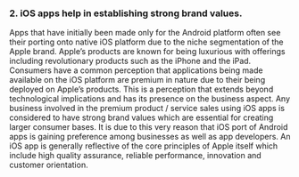 ### 2. iOS apps help in establishing strong brand values.

Apps that have initially been made only for the Android platform often see their porting onto native iOS platform due to the niche segmentation of the Apple brand. Apple’s products are known for being luxurious with offerings including revolutionary products such as the iPhone and the iPad. Consumers have a common perception that applications being made available on the iOS platform are premium in nature due to their being deployed on Apple’s products. This is a perception that extends beyond technological implications and has its presence on the business aspect. Any business involved in the premium product / service sales using iOS apps is considered to have strong brand values which are essential for creating larger consumer bases. It is due to this very reason that iOS port of Android apps is gaining preference among businesses as well as app developers. An iOS app is generally reflective of the core principles of Apple itself which include high quality assurance, reliable performance, innovation and customer orientation.
